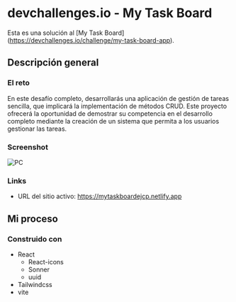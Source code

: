 # devchallenges.io - My Task Board

Esta es una solución al [My Task Board] (https://devchallenges.io/challenge/my-task-board-app). 


## Descripción general

### El reto

En este desafío completo, desarrollarás una aplicación de gestión de tareas sencilla, que implicará la implementación de métodos CRUD. Este proyecto ofrecerá la oportunidad de demostrar su competencia en el desarrollo completo mediante la creación de un sistema que permita a los usuarios gestionar las tareas.

### Screenshot

![PC](src/assets/capture.png)


### Links

- URL del sitio activo: https://mytaskboardejcp.netlify.app

## Mi proceso

### Construido con

- React 
    - React-icons
    - Sonner
    - uuid
- Tailwindcss
- vite
